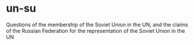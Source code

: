 # un-su
Questions of the membership of the Soviet Union in the UN, and the claims of the Russian Federation for the representation of the Soviet Union in the UN
